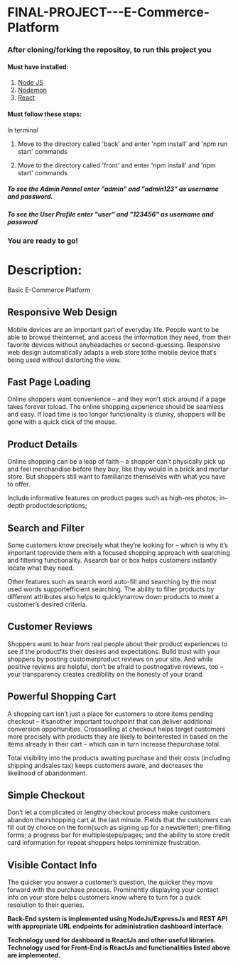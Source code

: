 # FINAL-PROJECT---E-Commerce-Platform


### After cloning/forking the repositoy, to run this project you 
  #### Must have installed:
   1. [Node JS](https://nodejs.org/en/)
   2. [Nodemon](https://nodemon.io/)
   3. [React](https://reactjs.org/docs/getting-started.html)
  #### Must follow these steps: 
   In terminal
   
   1. Move to the directory called 'back' and enter 'npm install' and 'npm run start' commands
     
   2. Move to the directory called 'front' and enter 'npm install' and 'npm start' commands
   
 ##### To see the Admin Pannel enter "admin" and "admin123" as username and password.
  
 ##### To see the User Profile enter "user" and "123456" as username and password
   
### You are ready to go!



# Description:

Basic E-Commerce Platform

## Responsive Web Design

Mobile devices are an important part of everyday life. People want to be able to browse theinternet, and access the information they need, from their favorite devices without anyheadaches or second-guessing. Responsive web design automatically adapts a web store tothe mobile device that’s being used without distorting the view.

## Fast Page Loading

Online shoppers want convenience – and they won’t stick around if a page takes forever toload. The online shopping experience should be seamless and easy. If load time is too longor functionality is clunky, shoppers will be gone with a quick click of the mouse.

## Product Details

Online shopping can be a leap of faith – a shopper can’t physically pick up and feel merchandise before they buy, like they would in a brick and mortar store. But shoppers still want to familiarize themselves with what you have to offer.

Include informative features on product pages such as high-res photos; in-depth productdescriptions;


## Search and Filter

Some customers know precisely what they’re looking for – which is why it’s important toprovide them with a focused shopping approach with searching and filtering functionality. Asearch bar or box helps customers instantly locate what they need.

Other features such as search word auto-fill and searching by the most used words supportefficient searching. The ability to filter products by different attributes also helps to quicklynarrow down products to meet a customer’s desired criteria.

## Customer Reviews

Shoppers want to hear from real people about their product experiences to see if the productfits their desires and expectations. Build trust with your shoppers by posting customerproduct reviews on your site. And while positive reviews are helpful, don’t be afraid to postnegative reviews, too – your transparency creates credibility on the honesty of your brand.

## Powerful Shopping Cart

A shopping cart isn’t just a place for customers to store items pending checkout – it’sanother important touchpoint that can deliver additional conversion opportunities. Crossselling at checkout helps target customers more precisely with products they are likely to beinterested in based on the items already in their cart – which can in turn increase thepurchase total.

Total visibility into the products awaiting purchase and their costs (including shipping andsales tax) keeps customers aware, and decreases the likelihood of abandonment.

## Simple Checkout

Don’t let a complicated or lengthy checkout process make customers abandon theirshopping cart at the last minute. Fields that the customers can fill out by choice on the form(such as signing up for a newsletter); pre-filling forms; a progress bar for multiplesteps/pages; and the ability to store credit card information for repeat shoppers helps tominimize frustration.

## Visible Contact Info

The quicker you answer a customer’s question, the quicker they move forward with the purchase process. Prominently displaying your contact info on your store helps customers know where to turn for a quick resolution to their queries.



**Back-End system is implemented using  NodeJs/ExpressJs and REST API with appropriate URL endpoints  for administration dashboard interface.**

**Technology used for dashboard is ReactJs and other useful libraries. Technology used for Front-End is ReactJs and functionalities listed above are implemented.**
